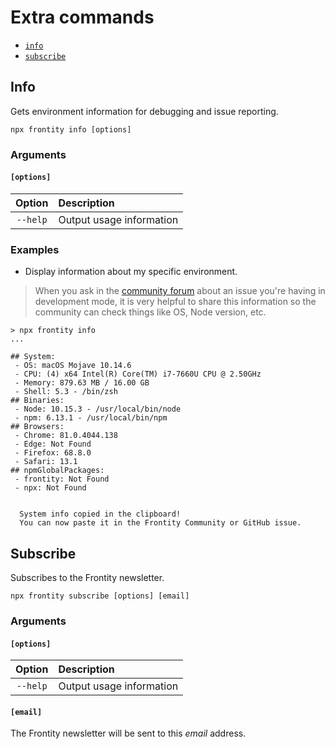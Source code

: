 # Extra commands

- [`info`](extra-commands.md#info)
- [`subscribe`](extra-commands.md#info)

## Info

Gets environment information for debugging and issue reporting.

```text
npx frontity info [options]
```

### Arguments

#### **`[options]`**

|  Option  | Description              |
| :------: | :----------------------- |
| `--help` | Output usage information |

### Examples

- Display information about my specific environment.

> When you ask in the [community forum](https://community.frontity.org/) about an issue you're having in development mode, it is very helpful to share this information so the community can check things like OS, Node version, etc.

```text
> npx frontity info
...

## System:
 - OS: macOS Mojave 10.14.6
 - CPU: (4) x64 Intel(R) Core(TM) i7-7660U CPU @ 2.50GHz
 - Memory: 879.63 MB / 16.00 GB
 - Shell: 5.3 - /bin/zsh
## Binaries:
 - Node: 10.15.3 - /usr/local/bin/node
 - npm: 6.13.1 - /usr/local/bin/npm
## Browsers:
 - Chrome: 81.0.4044.138
 - Edge: Not Found
 - Firefox: 68.8.0
 - Safari: 13.1
## npmGlobalPackages:
 - frontity: Not Found
 - npx: Not Found


  System info copied in the clipboard!
  You can now paste it in the Frontity Community or GitHub issue.
```

## Subscribe

Subscribes to the Frontity newsletter.

```text
npx frontity subscribe [options] [email]
```

### Arguments

#### **`[options]`**

|  Option  | Description              |
| :------: | :----------------------- |
| `--help` | Output usage information |

#### **`[email]`**

The Frontity newsletter will be sent to this _email_ address.
